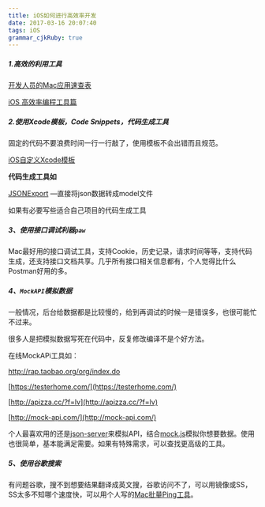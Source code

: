 ```yaml
---
title: iOS如何进行高效率开发
date: 2017-03-16 20:07:40
tags: iOS
grammar_cjkRuby: true
---
```


##### 1.高效的利用工具

[开发人员的Mac应用速查表](http://www.ctolib.com/cheatsheets-Awesome-Mac.html)

[iOS 高效率编程工具篇](http://huluo666.cn/2016/03/30/iOS%20%E9%AB%98%E6%95%88%E7%8E%87%E7%BC%96%E7%A8%8B%E5%B7%A5%E5%85%B7%E7%AF%87/)



##### 2.使用Xcode模板，Code Snippets，代码生成工具

固定的代码不要浪费时间一行一行敲了，使用模板不会出错而且规范。

[iOS自定义Xcode模板](http://www.jianshu.com/p/ba524b5a85d7)



**代码生成工具如**

[JSONExport](https://github.com/Ahmed-Ali/JSONExport)  —直接将json数据转成model文件

如果有必要写些适合自己项目的代码生成工具



##### 3、使用接口调试利器`paw`

Mac最好用的接口调试工具，支持Cookie，历史记录，请求时间等等，支持代码生成，还支持接口文档共享。几乎所有接口相关信息都有，个人觉得比什么Postman好用的多。



##### 4、`MockAPI`模拟数据

一般情况，后台给数据都是比较慢的，给到再调试的时候一是错误多，也很可能忙不过来。

很多人是把模拟数据写死在代码中，反复修改编译不是个好方法。

在线MockAPi工具如：

http://rap.taobao.org/org/index.do

[https://testerhome.com/](https://testerhome.com/)

[http://apizza.cc/?f=lv](http://apizza.cc/?f=lv)

[http://mock-api.com/](http://mock-api.com/)

个人最喜欢用的还是[json-server](https://github.com/typicode/json-server)来模拟API，结合[mock.js](http://mockjs.com/)模拟你想要数据。使用也很简单，基本能满足需要。如果有特殊需求，可以查找更高级的工具。



##### 5、使用谷歌搜索

有问题谷歌，搜不到想要结果翻译成英文搜，谷歌访问不了，可以用镜像或SS，SS太多不知哪个速度快，可以用个人写的[Mac批量Ping工具](http://www.jianshu.com/p/d98d5053db86)。





